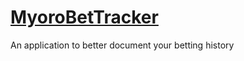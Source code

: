 # [MyoroBetTracker](https://github.com/Myoro/MyoroBetTracker/releases/tag/1.0.0%2B1)
An application to better document your betting history
